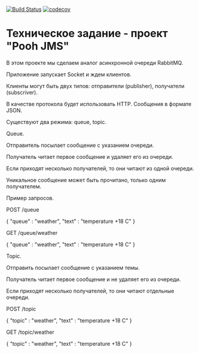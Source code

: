 [![Build Status](https://travis-ci.org/IvanBelyaev/job4j_pooh.svg?branch=main)](https://travis-ci.org/IvanBelyaev/job4j_pooh)
[![codecov](https://codecov.io/gh/IvanBelyaev/job4j_pooh/branch/main/graph/badge.svg)](https://codecov.io/gh/IvanBelyaev/job4j_pooh)

# Техническое задание - проект "Pooh JMS"

В этом проекте мы сделаем аналог асинхронной очереди RabbitMQ.

Приложение запускает Socket и ждем клиентов.

Клиенты могут быть двух типов: отправители (publisher), получатели (subscriver).

В качестве протокола будет использовать HTTP. Сообщения в формате JSON.

Существуют два режима: queue, topic.

 

Queue. 

Отправитель посылает сообщение с указанием очереди.

Получатель читает первое сообщение и удаляет его из очереди. 

Если приходят несколько получателей, то они читают из одной очереди. 

Уникальное сообщение может быть прочитано, только одним получателем.

Пример запросов.

POST /queue

{
  "queue" : "weather",
  "text" : "temperature +18 C"
}

 

GET /queue/weather

{
  "queue" : "weather",
  "text" : "temperature +18 C"
}

 

Topic.

Отправить посылает сообщение с указанием темы.

Получатель читает первое сообщение и не удаляет его из очереди. 

Если приходят несколько получателей, то они читают отдельные очереди.

 POST /topic

{
  "topic" : "weather",
  "text" : "temperature +18 C"
}

 

GET /topic/weather

{
  "topic" : "weather",
  "text" : "temperature +18 C"
}
